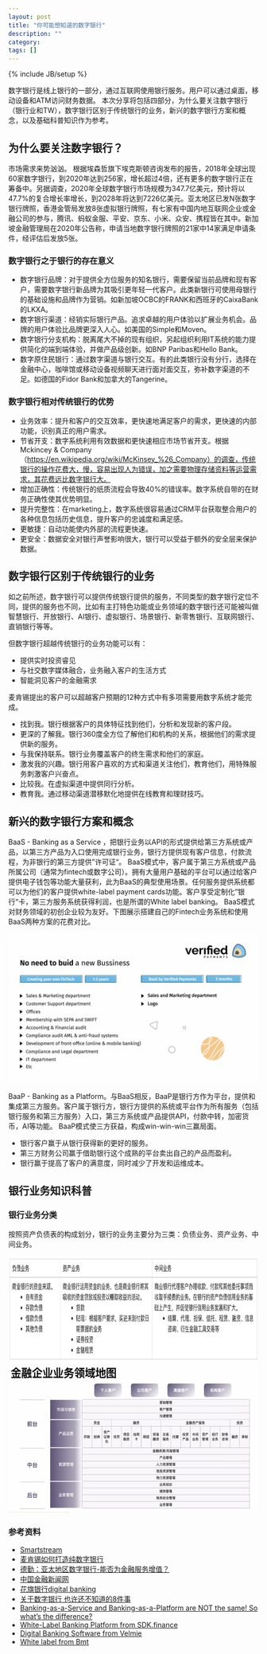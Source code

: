 ```yaml
---
layout: post
title: "你可能想知道的数字银行"
description: ""
category: 
tags: []
---
```

{% include JB/setup %}

数字银行是线上银行的一部分，通过互联网使用银行服务。用户可以通过桌面，移动设备和ATM访问财务数据。
本次分享将包括四部分，为什么要关注数字银行（银行业和TW），数字银行区别于传统银行的业务，新兴的数字银行方案和概念，以及基础科普知识作为参考。

## 为什么要关注数字银行？

市场需求来势汹汹。
根据埃森哲旗下埃克斯顿咨询发布的报告，2018年全球出现60家数字银行，到2020年达到256家，增长超过4倍，还有更多的数字银行正在筹备中。另据调查，2020年全球数字银行市场规模为347.7亿美元，预计将以47.7%的复合增长率增长，到2028年将达到7226亿美元。亚太地区已发N张数字银行牌照，香港金管局发放8张虚拟银行牌照，有七家有中国内地互联网企业或金融公司的参与，腾讯、蚂蚁金服、平安、京东、小米、众安、携程皆在其中。新加坡金融管理局在2020年公告称，申请当地数字银行牌照的21家中14家满足申请条件，经评估后发放5张。

### 数字银行之于银行的存在意义

- 数字银行品牌：对于提供全方位服务的知名银行，需要保留当前品牌和现有客户，需要数字银行新品牌为其吸引更年轻一代客户。此类新银行可使用母银行的基础设施和品牌作为营销。如新加坡OCBC的FRANK和西班牙的CaixaBank的LKXA。
- 数字银行渠道：经销实际银行产品。追求卓越的用户体验以扩展业务机会。品牌的用户体验比品牌更深入人心。如美国的Simple和Moven。
- 数字银行分支机构：脱离尾大不掉的现有组织，另起组织利用IT系统的能力提供简化的端到端体验，并做产品级创新。如BNP Paribas和Hello Bank。
- 数字原住民银行：通过数字渠道与银行交互。有的此类银行没有分行，选择在金融中心，咖啡馆或移动设备视频聊天进行面对面交互，弥补数字渠道的不足。如德国的Fidor Bank和加拿大的Tangerine。


### 数字银行相对传统银行的优势

- 业务效率：提升和客户的交互效率，更快速地满足客户的需求，更快速的内部功能，识别真正的用户需求。
- 节省开支：数字系统利用有效数据和更快速相应市场节省开支。根据Mckincey & Company（https://en.wikipedia.org/wiki/McKinsey_%26_Company）的调查，传统银行的操作花费大，慢，容易出现人为错误，加之需要物理存储资料等运营需求，其花费远比数字银行大。
- 增加正确性：传统银行的纸质流程会导致40%的错误率。数字系统自带的在财务正确性使其优势明显。
- 提升完整性：在marketing上，数字系统很容易通过CRM平台获取整合用户的各种信息包括历史信息，提升客户的忠诚度和满足感。
- 更敏捷：自动功能使内外部的流程更快速。
- 更安全：数据安全对银行声誉影响很大，银行可以受益于额外的安全层来保护数据。

## 数字银行区别于传统银行的业务
如之前所述，数字银行可以提供传统银行提供的服务，不同类型的数字银行定位不同，提供的服务也不同，比如有主打特色功能或业务领域的数字银行还可能被叫做智慧银行、开放银行、AI银行、虚拟银行、场景银行、新零售银行、互联网银行、直销银行等等。

但数字银行超越传统银行的业务功能可以有：
- 提供实时投资睿见
- 与社交数字媒体融合，业务融入客户的生活方式
- 智能洞见客户的金融需求

麦肯锡提出的客户可以超越客户预期的12种方式中有多项需要用数字系统才能完成。
- 找到我。银行根据客户的具体特征找到他们，分析和发现新的客户段。
- 更深的了解我。银行360度全方位了解他们和机构的关系，根据他们的需求提供新的服务。
- 与我保持联系。银行业务覆盖客户的终生需求和他们的家庭。
- 激发我的兴趣。银行用客户喜欢的方式和渠道关注他们，教育他们，用特殊服务刺激客户兴奋点。
- 比较我。在虚拟渠道中提供同行分析。
- 教育我。通过移动渠道潜移默化地提供在线教育和理财技巧。

## 新兴的数字银行方案和概念

BaaS - Banking as a Service ，把银行业务以API的形式提供给第三方系统或产品，以第三方产品为入口使用完成银行业务，银行方提供现有客户信息，付款流程，为非银行的第三方提供”许可证“。
BaaS模式中，客户属于第三方系统或产品所属公司（通常为fintech或数字公司）。拥有大量用户基础的平台可以通过给客户提供电子钱包等功能大量获利，此为BaaS的典型使用场景。任何服务提供系统都可以为他们的客户提供white-label payment cards功能。客户享受定制化”银行“卡，第三方服务系统获得利润，也是所谓的White label banking。
BaaS模式对财务领域的初创企业较为友好。下图展示搭建自己的Fintech业务系统和使用BaaS两种方案的花费对比。

<div style="text-align:center"><img src ="/assets/images/Banking-as-a-service-vs-own-product.png" style="height:300px;" /></div>

BaaP - Banking as a Platform。与BaaS相反，BaaP是银行方作为平台，提供和集成第三方服务。客户属于银行方，银行方提供的系统或平台作为所有服务（包括银行服务和第三方服务）入口，第三方系统或产品提供API，付款中转，加密货币，AI等功能。
BaaP模式使三方获益，构成win-win-win三赢局面。
- 银行客户赢于从银行获得新的更好的服务。
- 第三方财务公司赢于借助银行这个成熟的平台卖出自己的产品而盈利。
- 银行赢于提高了客户的满意度，同时减少了开发和运维成本。

## 银行业务知识科普
### 银行业务分类
按照资产负债表的构成划分，银行的业务主要分为三类：负债业务、资产业务、中间业务。
<div style="text-align:center"><img src ="/assets/images/银行业务分类.png" style="height:213px;" /></div>

<div style="text-align:center"><img src ="/assets/images/金融企业业务领域地图.png" style="height:300px;" /></div>

### 参考资料
- [Smartstream](https://www.smartstream-stp.com/zh-hans/industries/digital-banking-fintechs/)
- [麦肯锡如何打造纯数字银行](https://www.mckinsey.com.cn/%E5%A6%82%E4%BD%95%E6%89%93%E9%80%A0%E4%B8%80%E5%AE%B6%E7%BA%AF%E6%95%B0%E5%AD%97%E9%93%B6%E8%A1%8C%EF%BC%9F/)
- [德勤：亚太地区数字银行-能否为金融服务增值？](https://www2.deloitte.com/cn/zh/pages/financial-services/articles/digital-banks-in-asia-pacific.html)
- [中国金融新闻网](https://www.financialnews.com.cn/gc/gz/202202/t20220228_240397.html)
- [花旗银行digital banking](https://www.privatebank.citibank.com/sc/why-us/digital-banking)
- [关于数字银行 也许还不知道的8件事](https://tech.sina.com.cn/it/2020-07-15/doc-iivhuipn3036382.shtml)
- [Banking-as-a-Service and Banking-as-a-Platform are NOT the same! So what’s the difference?](https://verifiedpayments.com/blog/banking-as-a-service-and-banking-as-a-product/)
- [White-Label Banking Platform from SDK.finance](https://sdk.finance/products/digital-retail-bank/)
- [Digital Banking Software from Velmie](https://www.velmie.com/white-label-banking-platform)
- [White label from Bmt](https://www.bmtx.com/white-label)


